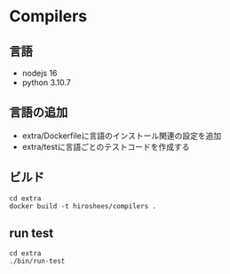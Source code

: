 # Compilers

## 言語
* nodejs 16
* python 3.10.7

## 言語の追加
* extra/Dockerfileに言語のインストール関連の設定を追加
* extra/testに言語ごとのテストコードを作成する

## ビルド
```
cd extra
docker build -t hiroshees/compilers .
```

## run test
```
cd extra
./bin/run-test
```
